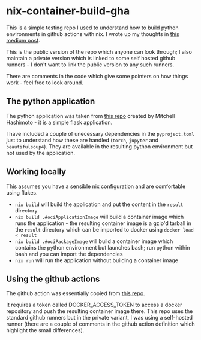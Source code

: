 # nix-container-build-gha

This is a simple testing repo I used to understand how to build python environments in github actions
with nix. I wrote up my thoughts in [this medium post](https://medium.com/@seanrmurphy/building-container-images-using-nix-and-github-actions-ba548ab9080d).

This is the public version of the repo which anyone can look through; I also maintain a private version 
which is linked to some self hosted github runners - I don't want to link the public version to any such
runners.

There are comments in the code which give some pointers on how things work - feel free to look around.

## The python application

The python application was taken from [this repo](https://github.com/mitchellh/flask-nix-example) created by Mitchell Hashimoto - it is a simple flask application. 

I have included a couple of unecessary dependencies in the `pyproject.toml` just to understand how these are
handled (`torch`, `jupyter` and `beautifulsoup4`). They are available in the resulting python environment but not used by the application.

## Working locally

This assumes you have a sensible nix configuration and are comfortable using flakes.

- `nix build` will build the application and put the content in the `result` directory
- `nix build .#ociApplicationImage` will build a container image which runs the application - the resulting container image is a gzip'd tarball in the `result` directory which can be imported to docker using `docker load < result`
- `nix build .#ociPackageImage` will build a container image which contains the python environment but launches bash; run python within bash and you can import the dependencies
- `nix run` will run the application without building a container image

## Using the github actions

The github action was essentially copied from [this repo](https://github.com/wagdav/thewagner.net).

It requires a token called DOCKER_ACCESS_TOKEN to access a docker repository and push the resulting container image there. This repo uses the standard github runners but in the private variant, I was using a self-hosted runner (there are a couple of comments in the github action definition which highlight the small differences).

